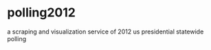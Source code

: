 polling2012
===========

a scraping and visualization service of 2012 us presidential statewide polling 